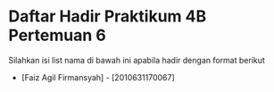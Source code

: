 # Daftar Hadir Praktikum 4B Pertemuan 6
Silahkan isi list nama di bawah ini apabila hadir dengan format berikut

- [Faiz Agil Firmansyah] - [2010631170067]
